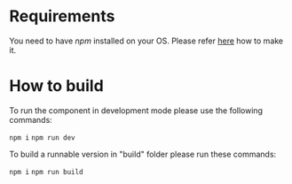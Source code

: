 # Requirements

You need to have *npm* installed on your OS. Please refer [here](https://www.npmjs.com/get-npm) how to make it.

# How to build

To run the component in development mode please use the following commands:

`npm i`
`npm run dev`

To build a runnable version in "build" folder please run these commands:

`npm i`
`npm run build`
